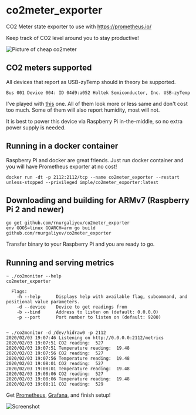 # co2meter_exporter
CO2 Meter state exporter to use with https://prometheus.io/

Keep track of CO2 level around you to stay productive!

![Picture of cheap co2meter](https://user-images.githubusercontent.com/22738239/73683926-7a247c80-46c3-11ea-99cb-a086262aa693.jpg)

## CO2 meters supported
All devices that report as USB-zyTemp should in theory be supported.

```
Bus 001 Device 004: ID 04d9:a052 Holtek Semiconductor, Inc. USB-zyTemp
```

I've played with [this](https://www.wetterladen.de/aircontrol-mini-co2-messgeraet-tfa-31.5006-plus-incl-stecker-netzteil-raumklimakontrolle) one.
All of them look more or less same and don't cost too much. Some of them will also report humidity, most will not.

It is best to power this device via Raspberry Pi in-the-middle, so no extra power supply is needed.

## Running in a docker container

Raspberry Pi and docker are great friends. Just run docker container and you will have Prometheus exporter
at no cost!

```
docker run -dt -p 2112:2112/tcp --name co2meter_exporter --restart unless-stopped --privileged imple/co2meter_exporter:latest
```

## Downloading and building for ARMv7 (Raspberry Pi 2 and newer)

```
go get github.com/rnurgaliyev/co2meter_exporter
env GOOS=linux GOARCH=arm go build github.com/rnurgaliyev/co2meter_exporter
```

Transfer binary to your Raspberry Pi and you are ready to go.

## Running and serving metrics

```
~ ./co2monitor --help
co2meter_exporter

  Flags:
    -h --help      Displays help with available flag, subcommand, and positional value parameters.
    -d --device    Device to get readings from
    -b --bind      Address to listen on (default: 0.0.0.0)
    -p --port      Port number to listen on (default: 9200)


~ ./co2monitor -d /dev/hidraw0 -p 2112
2020/02/03 19:07:46 Listening on http://0.0.0.0:2112/metrics
2020/02/03 19:07:51 CO2 reading:  527
2020/02/03 19:07:51 Temperature reading:  19.48
2020/02/03 19:07:56 CO2 reading:  527
2020/02/03 19:07:56 Temperature reading:  19.48
2020/02/03 19:08:01 CO2 reading:  527
2020/02/03 19:08:01 Temperature reading:  19.48
2020/02/03 19:08:06 CO2 reading:  527
2020/02/03 19:08:06 Temperature reading:  19.48
2020/02/03 19:08:11 CO2 reading:  529
```

Get [Prometheus](https://prometheus.io/), [Grafana](https://grafana.com/), and finish setup!

![Screenshot](https://user-images.githubusercontent.com/22738239/73684030-aa6c1b00-46c3-11ea-9d7d-e4a4cdd87fa7.png)

